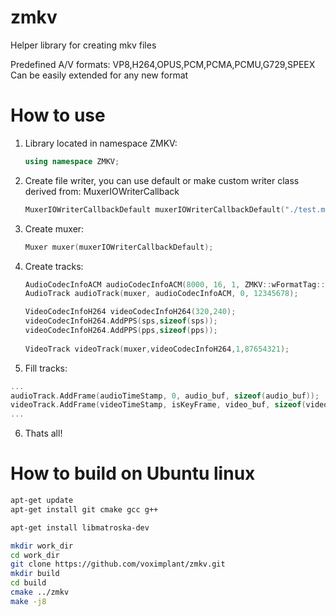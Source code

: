 # zmkv
Helper library for creating mkv files

Predefined A/V formats: VP8,H264,OPUS,PCM,PCMA,PCMU,G729,SPEEX
Can be easily extended for any new format

# How to use

1. Library located in namespace ZMKV:

    ```cpp
    using namespace ZMKV;
    ```
2. Create file writer, you can use default or make custom writer class derived from: MuxerIOWriterCallback

    ```cpp
    MuxerIOWriterCallbackDefault muxerIOWriterCallbackDefault("./test.mkv");
    ```
3. Create muxer:

    ```cpp
    Muxer muxer(muxerIOWriterCallbackDefault);
    ```
4. Create tracks:
    
    ```cpp
    AudioCodecInfoACM audioCodecInfoACM(8000, 16, 1, ZMKV::wFormatTag::PCM);
    AudioTrack audioTrack(muxer, audioCodecInfoACM, 0, 12345678);

    VideoCodecInfoH264 videoCodecInfoH264(320,240);
    videoCodecInfoH264.AddPPS(sps,sizeof(sps));
    videoCodecInfoH264.AddPPS(pps,sizeof(pps));
      
    VideoTrack videoTrack(muxer,videoCodecInfoH264,1,87654321);
    ```
5. Fill tracks:
  
  ```cpp
  ...
  audioTrack.AddFrame(audioTimeStamp, 0, audio_buf, sizeof(audio_buf));
  videoTrack.AddFrame(videoTimeStamp, isKeyFrame, video_buf, sizeof(video_buf));
  ...
  ```
  
6. Thats all!

# How to build on Ubuntu linux

```bash
apt-get update
apt-get install git cmake gcc g++

apt-get install libmatroska-dev

mkdir work_dir
cd work_dir
git clone https://github.com/voximplant/zmkv.git
mkdir build
cd build
cmake ../zmkv
make -j8

```


